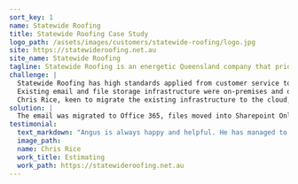 ```yaml
---
sort_key: 1
name: Statewide Roofing
title: Statewide Roofing Case Study
logo_path: /assets/images/customers/statewide-roofing/logo.jpg
site: https://statewideroofing.net.au
site_name: Statewide Roofing
tagline: Statewide Roofing is an energetic Queensland company that prides itself on high quality.
challenge: |
  Statewide Roofing has high standards applied from customer service to the tidy and timely finish of projects, however large or small.
  Existing email and file storage infrastructure were on-premises and due for an upgrade.
  Chris Rice, keen to migrate the existing infrastructure to the cloud, started a conversation with IT Solver.
solution: |
  The email was migrated to Office 365, files moved into Sharepoint Online. At the same time, we also deployed new laptops to the staff with everything ready to go.
testimonial:
  text_markdown: "Angus is always happy and helpful. He has managed to work with a professional and knowledgeable attitude, while still explaining things in terms that are understandable to me. I thank him for his patience and support in helping us upgrade our computer system and related work practices."
  image_path:
  name: Chris Rice
  work_title: Estimating
  work_path: https://statewideroofing.net.au
---
```

